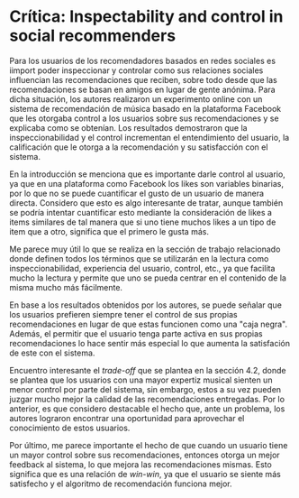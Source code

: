 # Crítica: Inspectability and control in social recommenders

Para los usuarios de los recomendadores basados en redes sociales es iimport poder inspeccionar y controlar como sus relaciones sociales influencian las recomendaciones que reciben, sobre todo desde que las recomendaciones se basan en amigos en lugar de gente anónima. Para dicha situación, los autores realizaron un experimento online con un sistema de recomendación de música basado en la plataforma Facebook que les otorgaba control a los usuarios sobre sus recomendaciones y se explicaba como se obtenían. Los resultados demostraron que la inspeccionabilidad y el control incrementan el entendimiento del usuario, la calificación que le otorga a la recomendación y su satisfacción con el sistema.

En la introducción se menciona que es importante darle control al usuario, ya que en una plataforma como Facebook los likes son variables binarias, por lo que no se puede cuantificar el gusto de un usuario de manera directa. Considero que esto es algo interesante de tratar, aunque también se podría intentar cuantificar esto mediante la consideración de likes a items similares de tal manera que si uno tiene muchos likes a un tipo de item que a otro, significa que el primero le gusta más.

Me parece muy útil lo que se realiza en la sección de trabajo relacionado donde definen todos los términos que se utilizarán en la lectura como inspeccionabilidad, experiencia del usuario, control, etc., ya que facilita mucho la lectura y permite que uno se pueda centrar en el contenido de la misma mucho más fácilmente.

En base a los resultados obtenidos por los autores, se puede señalar que los usuarios prefieren siempre tener el control de sus propias recomendaciones en lugar de que estas funcionen como una "caja negra". Además, el permitir que el usuario tenga parte activa en sus propias recomendaciones lo hace sentir más especial lo que aumenta la satisfación de este con el sistema.

Encuentro interesante el *trade-off* que se plantea en la sección 4.2, donde se plantea que los usuarios con una mayor expertiz musical sienten un menor control por parte del sistema, sin embargo, estos a su vez pueden juzgar mucho mejor la calidad de las recomendaciones entregadas. Por lo anterior, es que considero destacable el hecho que, ante un problema, los autores lograron encontrar una oportunidad para aprovechar el conocimiento de estos usuarios.

Por último, me parece importante el hecho de que cuando un usuario tiene un mayor control sobre sus recomendaciones, entonces otorga un mejor feedback al sistema, lo que mejora las recomendaciones mismas. Esto significa que es una relación de *win-win*, ya que el usuario se siente más satisfecho y el algoritmo de recomendación funciona mejor.

